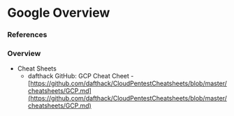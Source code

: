 <!---------------------------------------------------------------------------------
Copyright: (c) BLS OPS LLC.
This program is free software: you can redistribute it and/or modify
it under the terms of the GNU General Public License as published by
the Free Software Foundation, version 3.
This program is distributed in the hope that it will be useful,
but WITHOUT ANY WARRANTY; without even the implied warranty of
MERCHANTABILITY or FITNESS FOR A PARTICULAR PURPOSE. See the
GNU General Public License for more details.
You should have received a copy of the GNU General Public License
along with this program. If not, see <https://www.gnu.org/licenses/>.
--------------------------------------------------------------------------------->
# Google Overview
### References

### Overview
* Cheat Sheets
	* dafthack GitHub: GCP Cheat Cheet -<br />[https://github.com/dafthack/CloudPentestCheatsheets/blob/master/cheatsheets/GCP.md](https://github.com/dafthack/CloudPentestCheatsheets/blob/master/cheatsheets/GCP.md)